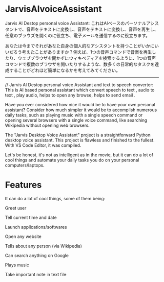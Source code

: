 # JarvisAIvoiceAssistant
Jarvis AI Destop personal voice Assistant: これはAIベースのパーソナルアシスタントで、音声をテキストに変換し、音声をテキストに変換し、音声を再生し、任意のブラウズを開くのに役立ち、電子メールを送信するのに役立ちます。

あなたは今までそれがあなた自身の個人的なアシスタントを持つことがいかにいいだろう考えたことがありますか？例えば、1つの音声コマンドで音楽を再生したり、ウェブブラウザを開かずにウィキペディアを検索するように、1つの音声コマンドで複数のブラウザを開いたりするような、数多くの日常的なタスクを達成することがどれほど簡単になるかを考えてみてください。

---------------------------------------
// Jarvis AI Destop personal voice Assistant and text to speech converter: This is AI based personal assistant which convert speech to text , audio to text , play audio, helps to open any browse, helps to send email .

Have you ever considered how nice it would be to have your own personal assistant? Consider how much simpler it would be to accomplish numerous daily tasks, such as playing music with a single speech command or opening several browsers with a single voice command, like searching Wikipedia without opening web browsers.

The "Jarvis Desktop Voice Assistant" project is a straightforward Python desktop voice assistant. This project is flawless and finished to the fullest. With VS Code Editor, it was compiled.

Let's be honest, it's not as intelligent as in the movie, but it can do a lot of cool things and automate your daily tasks you do on your personal computers/laptops.

# Features
It can do a lot of cool things, some of them being:

Greet user

Tell current time and date

Launch applications/softwares

Open any website

Tells about any person (via Wikipedia)

Can search anything on Google

Plays music

Take important note in text file
